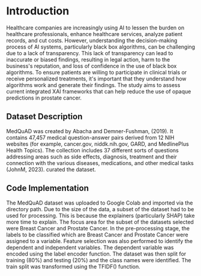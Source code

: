 # Introduction
Healthcare companies are increasingly using AI to lessen the burden on healthcare professionals, enhance healthcare services, analyze patient records, and cut costs. However, understanding the decision-making process of AI systems, particularly black box algorithms, can be challenging due to a lack of transparency. This lack of transparency can lead to inaccurate or biased findings, resulting in legal action, harm to the business's reputation, and loss of confidence in the use of black box algorithms. To ensure patients are willing to participate in clinical trials or receive personalized treatments, it's important that they understand how algorithms work and generate their findings. The study aims to assess current integrated XAI frameworks that can help reduce the use of opaque predictions in prostate cancer.

## Dataset Description
MedQuAD was created by Abacha and Demner-Fushman, (2019). It contains 47,457 medical question-answer pairs derived from 12 NIH websites (for example, cancer.gov, niddk.nih.gov, GARD, and MedlinePlus Health Topics). The collection includes 37 different sorts of questions addressing areas such as side effects, diagnosis, treatment and their connection with the various diseases, medications, and other medical tasks (JohnM, 2023). curated the dataset.


## Code Implementation
The MedQuAD dataset was uploaded to Google Colab and imported via the directory path. Due to the size of the data, a subset of the dataset had to be used for processing. This is because the explainers (particularly SHAP) take more time to explain. The focus area for the subset of the datasets selected were Breast Cancer and Prostate Cancer. In the pre-processing stage, the labels to be classified which are Breast Cancer and Prostate Cancer were assigned to a variable. Feature selection was also performed to identify the dependent and independent variables. The dependent variable was encoded using the label encoder function. The dataset was then split for training (80%) and testing (20%) and the class names were identified. The train split was transformed using the TFIDF() function.
